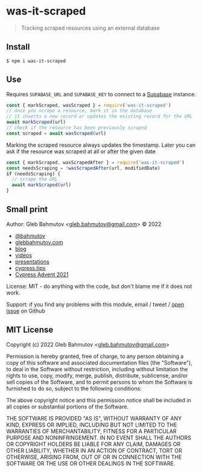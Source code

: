 # was-it-scraped

> Tracking scraped resources using an external database

## Install

```shell
$ npm i was-it-scraped
```

## Use

Requires `SUPABASE_URL` and `SUPABASE_KEY` to connect to a [Supabase](https://supabase.com/) instance.

```js
const { markScraped, wasScraped } = require('was-it-scraped')
// once you scrape a resource, mark it in the database
// it inserts a new record or updates the existing record for the URL
await markScraped(url)
// check if the resource has been previously scraped
const scraped = await wasScraped(url)
```

Marking the scraped resource always updates the timestamp. Later you can ask if the resource was scraped at all or after the given date

```js
const { markScraped, wasScrapedAfter } = require('was-it-scraped')
const needsScraping = !wasScrapedAfter(url, modifiedDate)
if (needsScraping) {
  // scrape the URL
  await markScraped(url)
}
```

## Small print

Author: Gleb Bahmutov &lt;gleb.bahmutov@gmail.com&gt; &copy; 2022

- [@bahmutov](https://twitter.com/bahmutov)
- [glebbahmutov.com](https://glebbahmutov.com)
- [blog](https://glebbahmutov.com/blog)
- [videos](https://www.youtube.com/glebbahmutov)
- [presentations](https://slides.com/bahmutov)
- [cypress.tips](https://cypress.tips)
- [Cypress Advent 2021](https://cypresstips.substack.com/)

License: MIT - do anything with the code, but don't blame me if it does not work.

Support: if you find any problems with this module, email / tweet /
[open issue](https://github.com/bahmutov/was-it-scraped/issues) on Github

## MIT License

Copyright (c) 2022 Gleb Bahmutov &lt;gleb.bahmutov@gmail.com&gt;

Permission is hereby granted, free of charge, to any person
obtaining a copy of this software and associated documentation
files (the "Software"), to deal in the Software without
restriction, including without limitation the rights to use,
copy, modify, merge, publish, distribute, sublicense, and/or sell
copies of the Software, and to permit persons to whom the
Software is furnished to do so, subject to the following
conditions:

The above copyright notice and this permission notice shall be
included in all copies or substantial portions of the Software.

THE SOFTWARE IS PROVIDED "AS IS", WITHOUT WARRANTY OF ANY KIND,
EXPRESS OR IMPLIED, INCLUDING BUT NOT LIMITED TO THE WARRANTIES
OF MERCHANTABILITY, FITNESS FOR A PARTICULAR PURPOSE AND
NONINFRINGEMENT. IN NO EVENT SHALL THE AUTHORS OR COPYRIGHT
HOLDERS BE LIABLE FOR ANY CLAIM, DAMAGES OR OTHER LIABILITY,
WHETHER IN AN ACTION OF CONTRACT, TORT OR OTHERWISE, ARISING
FROM, OUT OF OR IN CONNECTION WITH THE SOFTWARE OR THE USE OR
OTHER DEALINGS IN THE SOFTWARE.
